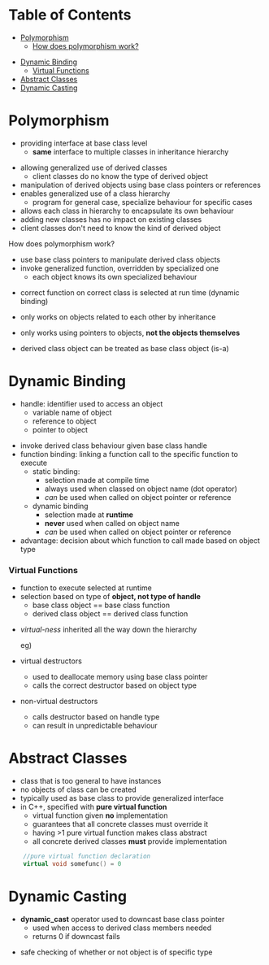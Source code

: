 # Table of Contents
* [Polymorphism](#polymorphism)
    - [How does polymorphism work?](#howpolywork)
- [Dynamic Binding](#binding)
    - [Virtual Functions](#virtual)
- [Abstract Classes](#abstract)
- [Dynamic Casting](#casting)

# Polymorphism <a name="polymorphism"></a>
* providing interface at base class level
    - **same** interface to multiple classes in inheritance hierarchy
- allowing generalized use of derived classes
    - client classes do no know the type of derived object
- manipulation of derived objects using base class pointers or references
- enables generalized use of a class hierarchy
    - program for general case, specialize behaviour for specific cases
- allows each class in hierarchy to encapsulate its own behaviour
- adding new classes has no impact on existing classes
- client classes don't need to know the kind of derived object

How does polymorphism work? <a name="howpolywork"></a>
* use base class pointers to manipulate derived class objects
* invoke generalized function, overridden by specialized one
    - each object knows its own specialized behaviour
- correct function on correct class is selected at run time (dynamic binding)

- only works on objects related to each other by inheritance
- only works using pointers to objects, **not the objects themselves**
- derived class object can be treated as base class object (is-a)

# Dynamic Binding <a name="binding"></a>
* handle: identifier used to access an object
    - variable name of object
    - reference to object
    - pointer to object
- invoke derived class behaviour given base class handle
- function binding: linking a function call to the specific function to execute
    - static binding:
        - selection made at compile time
        - always used when classed on object name (dot operator)
        - *can* be used when called on object pointer or reference
    - dynamic binding
        - selection made at **runtime**
        - **never** used when called on object name
        - *can* be used when called on object pointer or reference
- advantage: decision about which function to call made based on object type

### Virtual Functions <a name="virtual"></a>
* function to execute selected at runtime
* selection based on type of **object, not type of handle**
    - base class object == base class function
    - derived class object == derived class function
- *virtual-ness* inherited all the way down the hierarchy

    eg)
- virtual destructors
    - used to deallocate memory using base class pointer
    - calls the correct destructor based on object type
- non-virtual destructors
    - calls destructor based on handle type
    - can result in unpredictable behaviour

# Abstract Classes <a name="abstract"></a>
* class that is too general to have instances
* no objects of class can be created
* typically used as base class to provide generalized interface
* in C++, specified with **pure virtual function**
    - virtual function given **no** implementation
    - guarantees that all concrete classes must override it
    - having >1 pure virtual function makes class abstract
    - all concrete derived classes **must** provide implementation
```c++
    //pure virtual function declaration
    virtual void somefunc() = 0
```

# Dynamic Casting <a name="casting"></a>
* **dynamic_cast** operator used to downcast base class pointer
    - used when access to derived class members needed
    - returns 0 if downcast fails
- safe checking of whether or not object is of specific type
